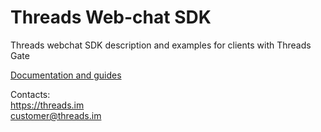 # Threads Web-chat SDK

Threads webchat SDK description and examples for clients with Threads Gate

[Documentation and guides](../../wiki)

Contacts:<br>
https://threads.im<br>
customer@threads.im

